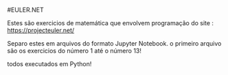 #EULER.NET

Estes são exercicios de matemática que envolvem programação do site : https://projecteuler.net/

Separo estes em arquivos do formato Jupyter Notebook.
o primeiro arquivo são os exercicios do número 1 até o número 13!

todos executados em Python!